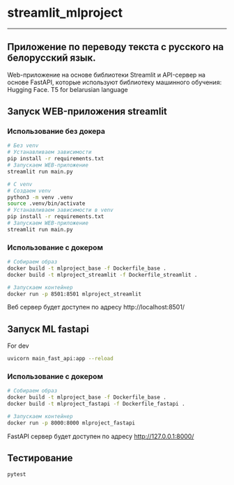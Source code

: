 # streamlit_mlproject
_________________________________________
## Приложение по переводу текста с русского на белорусский язык.
Web-приложение на основе библиотеки Streamlit и API-сервер на основе FastAPI, которые используют библиотеку машинного обучения: Hugging Face.
T5 for belarusian language

## Запуск WEB-приложения streamlit

### Использование без докера
```bash
# Без venv
# Устанавливаем зависимости 
pip install -r requirements.txt
# Запускаем WEB-приложение
streamlit run main.py

# С venv
# Создаем venv
python3 -m venv .venv
source .venv/bin/activate
# Устанавливаем зависимости в venv 
pip install -r requirements.txt
# Запускаем WEB-приложение 
streamlit run main.py
```

### Использование с докером
```bash
# Собираем образ
docker build -t mlproject_base -f Dockerfile_base .
docker build -t mlproject_streamlit -f Dockerfile_streamlit .

# Запускаем контейнер
docker run -p 8501:8501 mlproject_streamlit
```

 Веб сервер будет доступен по адресу http://localhost:8501/

## Запуск ML fastapi

For dev

```bash
uvicorn main_fast_api:app --reload
```

### Использование с докером
```bash
# Собираем образ
docker build -t mlproject_base -f Dockerfile_base .
docker build -t mlproject_fastapi -f Dockerfile_fastapi .

# Запускаем контейнер
docker run -p 8000:8000 mlproject_fastapi
```

FastAPI сервер будет доступен по адресу http://127.0.0.1:8000/

## Тестирование

```bash
pytest
```


